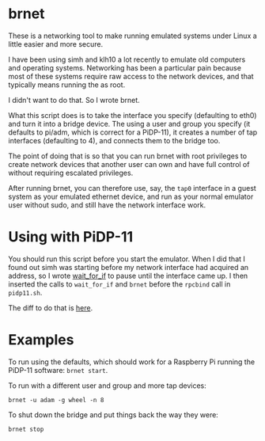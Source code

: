# brnet

These is a networking tool to make running emulated systems under Linux
a little easier and more secure.

I have been using simh and klh10 a lot recently to emulate old computers
and operating systems.  Networking has been a particular pain because
most of these systems require raw access to the network devices, and
that typically means running the as root.

I didn't want to do that.  So I wrote brnet.

What this script does is to take the interface you specify (defaulting
to eth0) and turn it into a bridge device.  The using a user and group
you specify (it defaults to pi/adm, which is correct for a PiDP-11), it
creates a number of tap interfaces (defaulting to 4), and connects them
to the bridge too.

The point of doing that is so that you can run brnet with root
privileges to create network devices that another user can own and have
full control of without requiring escalated privileges.

After running brnet, you can therefore use, say, the `tap0` interface in
a guest system as your emulated ethernet device, and run as your normal
emulator user without sudo, and still have the network interface work.

# Using with PiDP-11

You should run this script before you start the emulator.  When I did
that I found out simh was starting before my network interface had
acquired an address, so I wrote [wait_for_if](./wait_for_if) to pause
until the interface came up.  I then inserted the calls to `wait_for_if`
and `brnet` before the `rpcbind` call in `pidp11.sh`.

The diff to do that is [here](./pidp11.sh.diff).

# Examples

To run using the defaults, which should work for a Raspberry Pi running
the PiDP-11 software: `brnet start`.

To run with a different user and group and more tap devices:

`brnet -u adam -g wheel -n 8`

To shut down the bridge and put things back the way they were:

`brnet stop`
